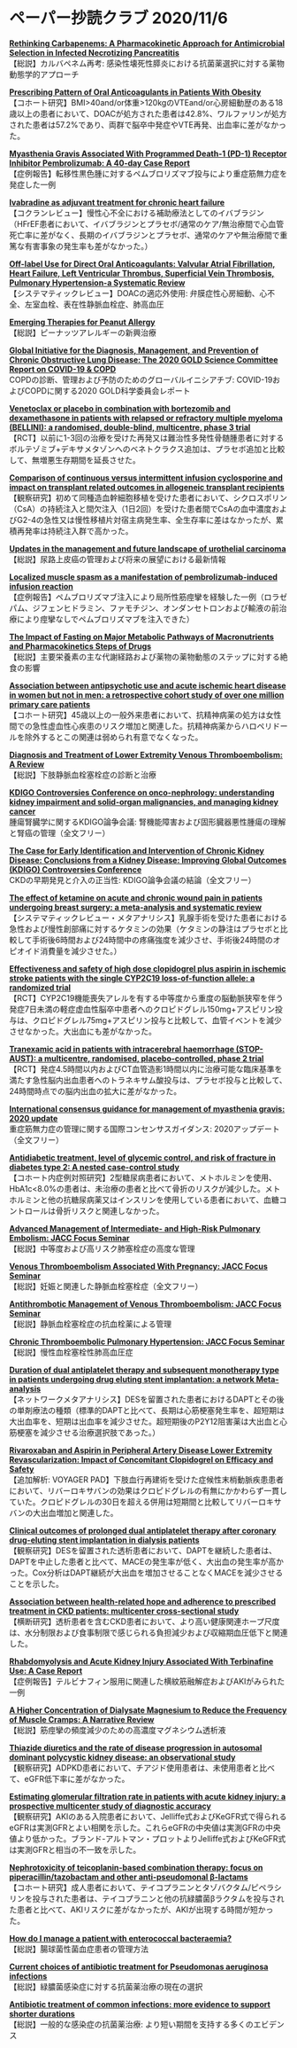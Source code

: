 # ペーパー抄読クラブ 2020/11/6

[**Rethinking Carbapenems: A Pharmacokinetic Approach for Antimicrobial Selection in Infected Necrotizing Pancreatitis**](https://pubmed.ncbi.nlm.nih.gov/33135457/)  
【総説】カルバペネム再考: 感染性壊死性膵炎における抗菌薬選択に対する薬物動態学的アプローチ

[**Prescribing Pattern of Oral Anticoagulants in Patients With Obesity**](https://pubmed.ncbi.nlm.nih.gov/33138664/)  
【コホート研究】BMI>40and/or体重>120kgのVTEand/or心房細動歴のある18歳以上の患者において、DOACが処方された患者は42.8%、ワルファリンが処方された患者は57.2%であり、両群で脳卒中発症やVTE再発、出血率に差がなかった。

[**Myasthenia Gravis Associated With Programmed Death-1 (PD-1) Receptor Inhibitor Pembrolizumab: A 40-day Case Report**](https://pubmed.ncbi.nlm.nih.gov/33143531/)  
【症例報告】転移性黒色腫に対するペムブロリズマブ投与により重症筋無力症を発症した一例

[**Ivabradine as adjuvant treatment for chronic heart failure**](https://pubmed.ncbi.nlm.nih.gov/33147368/)  
【コクランレビュー】慢性心不全における補助療法としてのイバブラジン（HFrEF患者において、イバブラジンとプラセボ/通常のケア/無治療間で心血管死亡率に差がなく、長期のイバブラジンとプラセボ、通常のケアや無治療間で重篤な有害事象の発生率も差がなかった。）

[**Off-label Use for Direct Oral Anticoagulants: Valvular Atrial Fibrillation, Heart Failure, Left Ventricular Thrombus, Superficial Vein Thrombosis, Pulmonary Hypertension-a Systematic Review**](https://pubmed.ncbi.nlm.nih.gov/33148014/)  
【システマティックレビュー】DOACの適応外使用: 弁膜症性心房細動、心不全、左室血栓、表在性静脈血栓症、肺高血圧

[**Emerging Therapies for Peanut Allergy**](https://pubmed.ncbi.nlm.nih.gov/33148108/)  
【総説】ピーナッツアレルギーの新興治療

[**Global Initiative for the Diagnosis, Management, and Prevention of Chronic Obstructive Lung Disease: The 2020 GOLD Science Committee Report on COVID-19 & COPD**](https://pubmed.ncbi.nlm.nih.gov/33146552/)  
COPDの診断、管理および予防のためのグローバルイニシアチブ: COVID-19およびCOPDに関する2020 GOLD科学委員会レポート

[**Venetoclax or placebo in combination with bortezomib and dexamethasone in patients with relapsed or refractory multiple myeloma (BELLINI): a randomised, double-blind, multicentre, phase 3 trial**](https://pubmed.ncbi.nlm.nih.gov/33129376/)  
【RCT】以前に1-3回の治療を受けた再発又は難治性多発性骨髄腫患者に対するボルテゾミブ+デキサメタゾンへのベネトクラクス追加は、プラセボ追加と比較して、無増悪生存期間を延長させた。

[**Comparison of continuous versus intermittent infusion cyclosporine and impact on transplant related outcomes in allogeneic transplant recipients**](https://pubmed.ncbi.nlm.nih.gov/33138698/)  
【観察研究】初めて同種造血幹細胞移植を受けた患者において、シクロスポリン（CsA）の持続注入と間欠注入（1日2回）を受けた患者間でCsAの血中濃度およびG2-4の急性又は慢性移植片対宿主病発生率、全生存率に差はなかったが、累積再発率は持続注入群で高かった。

[**Updates in the management and future landscape of urothelial carcinoma**](https://pubmed.ncbi.nlm.nih.gov/33143526/)  
【総説】尿路上皮癌の管理および将来の展望における最新情報

[**Localized muscle spasm as a manifestation of pembrolizumab-induced infusion reaction**](https://pubmed.ncbi.nlm.nih.gov/33148131/)  
【症例報告】ペムブロリズマブ注入により局所性筋痙攣を経験した一例（ロラゼパム、ジフェンヒドラミン、ファモチジン、オンダンセトロンおよび輸液の前治療により痙攣なしでペムブロリズマブを注入できた）

[**The Impact of Fasting on Major Metabolic Pathways of Macronutrients and Pharmacokinetics Steps of Drugs**](https://pubmed.ncbi.nlm.nih.gov/33151502/)  
【総説】主要栄養素の主な代謝経路および薬物の薬物動態のステップに対する絶食の影響

[**Association between antipsychotic use and acute ischemic heart disease in women but not in men: a retrospective cohort study of over one million primary care patients**](https://pubmed.ncbi.nlm.nih.gov/33131494/)  
【コホート研究】45歳以上の一般外来患者において、抗精神病薬の処方は女性間での急性虚血性心疾患のリスク増加と関連した。抗精神病薬からハロペリドールを除外するとこの関連は弱められ有意でなくなった。

[**Diagnosis and Treatment of Lower Extremity Venous Thromboembolism: A Review**](https://pubmed.ncbi.nlm.nih.gov/33141212/)  
【総説】下肢静脈血栓塞栓症の診断と治療

[**KDIGO Controversies Conference on onco-nephrology: understanding kidney impairment and solid-organ malignancies, and managing kidney cancer**](https://pubmed.ncbi.nlm.nih.gov/33126977/)  
腫瘍腎臓学に関するKDIGO論争会議: 腎機能障害および固形臓器悪性腫瘍の理解と腎癌の管理（全文フリー）

[**The Case for Early Identification and Intervention of Chronic Kidney Disease: Conclusions from a Kidney Disease: Improving Global Outcomes (KDIGO) Controversies Conference**](https://pubmed.ncbi.nlm.nih.gov/33127436/)  
CKDの早期発見と介入の正当性: KDIGO論争会議の結論（全文フリー）

[**The effect of ketamine on acute and chronic wound pain in patients undergoing breast surgery: a meta-analysis and systematic review**](https://pubmed.ncbi.nlm.nih.gov/33150677/)  
【システマティックレビュー・メタアナリシス】乳腺手術を受けた患者における急性および慢性創部痛に対するケタミンの効果（ケタミンの静注はプラセボと比較して手術後6時間および24時間中の疼痛強度を減少させ、手術後24時間のオピオイド消費量を減少させた。）

[**Effectiveness and safety of high dose clopidogrel plus aspirin in ischemic stroke patients with the single CYP2C19 loss-of-function allele: a randomized trial**](https://pubmed.ncbi.nlm.nih.gov/33121452/)  
【RCT】CYP2C19機能喪失アレルを有する中等度から重度の脳動脈狭窄を伴う発症7日未満の軽症虚血性脳卒中患者へのクロピドグレル150mg+アスピリン投与は、クロピドグレル75mg+アスピリン投与と比較して、血管イベントを減少させなかった。大出血にも差がなかった。

[**Tranexamic acid in patients with intracerebral haemorrhage (STOP-AUST): a multicentre, randomised, placebo-controlled, phase 2 trial**](https://pubmed.ncbi.nlm.nih.gov/33128912/)  
【RCT】発症4.5時間以内およびCT血管造影1時間以内に治療可能な臨床基準を満たす急性脳内出血患者へのトラネキサム酸投与は、プラセボ投与と比較して、24時間時点での脳内出血の拡大に差がなかった。

[**International consensus guidance for management of myasthenia gravis: 2020 update**](https://pubmed.ncbi.nlm.nih.gov/33144515/)  
重症筋無力症の管理に関する国際コンセンサスガイダンス: 2020アップデート（全文フリー）

[**Antidiabetic treatment, level of glycemic control, and risk of fracture in diabetes type 2: A nested case-control study**](https://pubmed.ncbi.nlm.nih.gov/33141149/)  
【コホート内症例対照研究】2型糖尿病患者において、メトホルミンを使用、HbA1c<8.0%の患者は、未治療の患者と比べて骨折のリスクが減少した。メトホルミンと他の抗糖尿病薬又はインスリンを使用している患者において、血糖コントロールは骨折リスクと関連しなかった。

[**Advanced Management of Intermediate- and High-Risk Pulmonary Embolism: JACC Focus Seminar**](https://pubmed.ncbi.nlm.nih.gov/33121720/)  
【総説】中等度および高リスク肺塞栓症の高度な管理

[**Venous Thromboembolism Associated With Pregnancy: JACC Focus Seminar**](https://pubmed.ncbi.nlm.nih.gov/33121721/)  
【総説】妊娠と関連した静脈血栓塞栓症（全文フリー）

[**Antithrombotic Management of Venous Thromboembolism: JACC Focus Seminar**](https://pubmed.ncbi.nlm.nih.gov/33121722/)  
【総説】静脈血栓塞栓症の抗血栓薬による管理

[**Chronic Thromboembolic Pulmonary Hypertension: JACC Focus Seminar**](https://pubmed.ncbi.nlm.nih.gov/33121723/)  
【総説】慢性血栓塞栓性肺高血圧症

[**Duration of dual antiplatelet therapy and subsequent monotherapy type in patients undergoing drug eluting stent implantation: a network Meta-analysis**](https://pubmed.ncbi.nlm.nih.gov/33135064/)  
【ネットワークメタアナリシス】DESを留置された患者におけるDAPTとその後の単剤療法の種類（標準的DAPTと比べて、長期は心筋梗塞発生率を、超短期は大出血率を、短期は出血率を減少させた。超短期後のP2Y12阻害薬は大出血と心筋梗塞を減少させる治療選択肢であった。）

[**Rivaroxaban and Aspirin in Peripheral Artery Disease Lower Extremity Revascularization: Impact of Concomitant Clopidogrel on Efficacy and Safety**](https://pubmed.ncbi.nlm.nih.gov/33138628/)  
【追加解析: VOYAGER PAD】下肢血行再建術を受けた症候性末梢動脈疾患患者において、リバーロキサバンの効果はクロピドグレルの有無にかかわらず一貫していた。クロピドグレルの30日を超える併用は短期間と比較してリバーロキサバンの大出血増加と関連した。

[**Clinical outcomes of prolonged dual antiplatelet therapy after coronary drug-eluting stent implantation in dialysis patients**](https://pubmed.ncbi.nlm.nih.gov/33125004/)  
【観察研究】DESを留置された透析患者において、DAPTを継続した患者は、DAPTを中止した患者と比べて、MACEの発生率が低く、大出血の発生率が高かった。Cox分析はDAPT継続が大出血を増加させることなくMACEを減少させることを示した。

[**Association between health-related hope and adherence to prescribed treatment in CKD patients: multicenter cross-sectional study**](https://pubmed.ncbi.nlm.nih.gov/33129292/)  
【横断研究】透析患者を含むCKD患者において、より高い健康関連ホープ尺度は、水分制限および食事制限で感じられる負担減少および収縮期血圧低下と関連した。

[**Rhabdomyolysis and Acute Kidney Injury Associated With Terbinafine Use: A Case Report**](https://pubmed.ncbi.nlm.nih.gov/33149920/)  
【症例報告】テルビナフィン服用に関連した横紋筋融解症およびAKIがみられた一例

[**A Higher Concentration of Dialysate Magnesium to Reduce the Frequency of Muscle Cramps: A Narrative Review**](https://pubmed.ncbi.nlm.nih.gov/33149925/)  
【総説】筋痙攣の頻度減少のための高濃度マグネシウム透析液

[**Thiazide diuretics and the rate of disease progression in autosomal dominant polycystic kidney disease: an observational study**](https://pubmed.ncbi.nlm.nih.gov/33150452/)  
【観察研究】ADPKD患者において、チアジド使用患者は、未使用患者と比べて、eGFR低下率に差がなかった。

[**Estimating glomerular filtration rate in patients with acute kidney injury: a prospective multicenter study of diagnostic accuracy**](https://pubmed.ncbi.nlm.nih.gov/33151336/)  
【観察研究】AKIのある入院患者において、Jelliffe式およびKeGFR式で得られるeGFRは実測GFRとよい相関を示した。これらeGFRの中央値は実測GFRの中央値より低かった。ブランド-アルトマン・プロットよりJelliffe式およびKeGFR式は実測GFRと相当の不一致を示した。

[**Nephrotoxicity of teicoplanin-based combination therapy: focus on piperacillin/tazobactam and other anti-pseudomonal β-lactams**](https://pubmed.ncbi.nlm.nih.gov/33152760/)  
【コホート研究】成人患者において、テイコプラニンとタゾバクタム/ピペラシリンを投与された患者は、テイコプラニンと他の抗緑膿菌βラクタムを投与された患者と比べて、AKIリスクに差がなかったが、AKIが出現する時間が短かった。

[**How do I manage a patient with enterococcal bacteraemia?**](https://pubmed.ncbi.nlm.nih.gov/33152537/)  
【総説】腸球菌性菌血症患者の管理方法

[**Current choices of antibiotic treatment for Pseudomonas aeruginosa infections**](https://pubmed.ncbi.nlm.nih.gov/33148986/)  
【総説】緑膿菌感染症に対する抗菌薬治療の現在の選択

[**Antibiotic treatment of common infections: more evidence to support shorter durations**](https://pubmed.ncbi.nlm.nih.gov/33148985/)  
【総説】一般的な感染症の抗菌薬治療: より短い期間を支持する多くのエビデンス